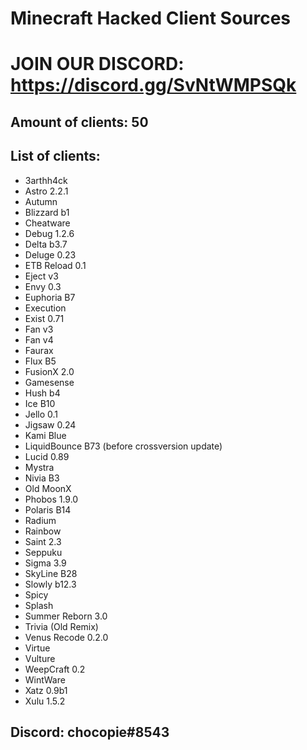 # Minecraft Hacked Client Sources

# JOIN OUR DISCORD: https://discord.gg/SvNtWMPSQk

## Amount of clients: 50

## List of clients:

* 3arthh4ck
* Astro 2.2.1
* Autumn
* Blizzard b1
* Cheatware
* Debug 1.2.6
* Delta b3.7
* Deluge 0.23
* ETB Reload 0.1
* Eject v3
* Envy 0.3
* Euphoria B7
* Execution
* Exist 0.71
* Fan v3
* Fan v4
* Faurax
* Flux B5
* FusionX 2.0
* Gamesense 
* Hush b4
* Ice B10
* Jello 0.1
* Jigsaw 0.24
* Kami Blue
* LiquidBounce B73 (before crossversion update)
* Lucid 0.89
* Mystra
* Nivia B3
* Old MoonX
* Phobos 1.9.0
* Polaris B14
* Radium
* Rainbow
* Saint 2.3
* Seppuku
* Sigma 3.9
* SkyLine B28
* Slowly b12.3
* Spicy
* Splash
* Summer Reborn 3.0
* Trivia (Old Remix)
* Venus Recode 0.2.0
* Virtue
* Vulture
* WeepCraft 0.2
* WintWare
* Xatz 0.9b1
* Xulu 1.5.2

## Discord: chocopie#8543

